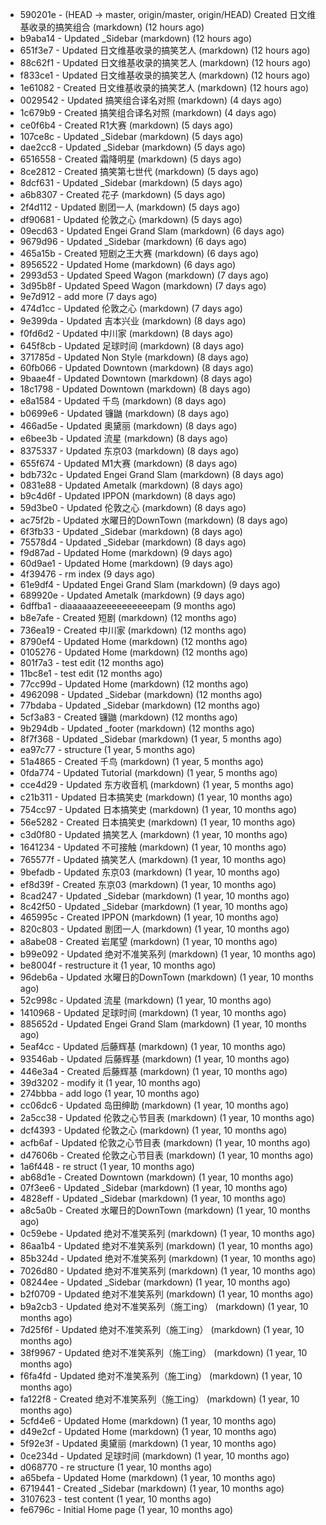* 590201e - (HEAD -> master, origin/master, origin/HEAD) Created 日文维基收录的搞笑组合 (markdown) (12 hours ago) <TC>
* b9aba14 - Updated _Sidebar (markdown) (12 hours ago) <TC>
* 651f3e7 - Updated 日文维基收录的搞笑艺人 (markdown) (12 hours ago) <TC>
* 88c62f1 - Updated 日文维基收录的搞笑艺人 (markdown) (12 hours ago) <TC>
* f833ce1 - Updated 日文维基收录的搞笑艺人 (markdown) (12 hours ago) <TC>
* 1e61082 - Created 日文维基收录的搞笑艺人 (markdown) (12 hours ago) <TC>
* 0029542 - Updated 搞笑组合译名对照 (markdown) (4 days ago) <TC>
* 1c679b9 - Created 搞笑组合译名对照 (markdown) (4 days ago) <TC>
* ce0f6b4 - Created R1大赛 (markdown) (5 days ago) <TC>
* 107ce8c - Updated _Sidebar (markdown) (5 days ago) <TC>
* dae2cc8 - Updated _Sidebar (markdown) (5 days ago) <TC>
* 6516558 - Created 霜降明星 (markdown) (5 days ago) <TC>
* 8ce2812 - Created 搞笑第七世代 (markdown) (5 days ago) <TC>
* 8dcf631 - Updated _Sidebar (markdown) (5 days ago) <TC>
* a6b8307 - Created 花子 (markdown) (5 days ago) <TC>
* 2f4d112 - Updated 剧团一人 (markdown) (5 days ago) <TC>
* df90681 - Updated 伦敦之心 (markdown) (5 days ago) <TC>
* 09ecd63 - Updated Engei Grand Slam (markdown) (6 days ago) <TC>
* 9679d96 - Updated _Sidebar (markdown) (6 days ago) <TC>
* 465a15b - Created 短剧之王大赛 (markdown) (6 days ago) <TC>
* 8956522 - Updated Home (markdown) (6 days ago) <TC>
* 2993d53 - Updated Speed Wagon (markdown) (7 days ago) <TC>
* 3d95b8f - Updated Speed Wagon (markdown) (7 days ago) <TC>
* 9e7d912 - add more (7 days ago) <tcgriffith>
* 474d1cc - Updated 伦敦之心 (markdown) (7 days ago) <TC>
* 9e399da - Updated 吉本兴业 (markdown) (8 days ago) <TC>
* f0fd6d2 - Updated 中川家 (markdown) (8 days ago) <TC>
* 645f8cb - Updated 足球时间 (markdown) (8 days ago) <TC>
* 371785d - Updated Non Style (markdown) (8 days ago) <TC>
* 60fb066 - Updated Downtown (markdown) (8 days ago) <TC>
* 9baae4f - Updated Downtown (markdown) (8 days ago) <TC>
* 18c1798 - Updated Downtown (markdown) (8 days ago) <TC>
* e8a1584 - Updated 千鸟 (markdown) (8 days ago) <TC>
* b0699e6 - Updated 镰鼬 (markdown) (8 days ago) <TC>
* 466ad5e - Updated 奥黛丽 (markdown) (8 days ago) <TC>
* e6bee3b - Updated 流星 (markdown) (8 days ago) <TC>
* 8375337 - Updated 东京03 (markdown) (8 days ago) <TC>
* 655f674 - Updated M1大赛 (markdown) (8 days ago) <TC>
* bdb732c - Updated Engei Grand Slam (markdown) (8 days ago) <TC>
* 0831e88 - Updated Ametalk (markdown) (8 days ago) <TC>
* b9c4d6f - Updated IPPON (markdown) (8 days ago) <TC>
* 59d3be0 - Updated 伦敦之心 (markdown) (8 days ago) <TC>
* ac75f2b - Updated 水曜日的DownTown (markdown) (8 days ago) <TC>
* 6f3fb33 - Updated _Sidebar (markdown) (8 days ago) <TC>
* 75578d4 - Updated _Sidebar (markdown) (8 days ago) <TC>
* f9d87ad - Updated Home (markdown) (9 days ago) <TC>
* 60d9ae1 - Updated Home (markdown) (9 days ago) <TC>
* 4f39476 - rm index (9 days ago) <tcgriffith>
* 61e9df4 - Updated Engei Grand Slam (markdown) (9 days ago) <TC>
* 689920e - Updated Ametalk (markdown) (9 days ago) <TC>
* 6dffba1 - diaaaaaazeeeeeeeeeepam (9 months ago) <tcgriffith>
* b8e7afe - Created 短剧 (markdown) (12 months ago) <TC>
* 736ea19 - Created 中川家 (markdown) (12 months ago) <TC>
* 8790ef4 - Updated Home (markdown) (12 months ago) <TC>
* 0105276 - Updated Home (markdown) (12 months ago) <TC>
* 801f7a3 - test edit (12 months ago) <TC>
* 11bc8e1 - test edit (12 months ago) <TC>
* 77cc99d - Updated Home (markdown) (12 months ago) <TC>
* 4962098 - Updated _Sidebar (markdown) (12 months ago) <TC>
* 77bdaba - Updated _Sidebar (markdown) (12 months ago) <TC>
* 5cf3a83 - Created 镰鼬 (markdown) (12 months ago) <TC>
* 9b294db - Updated _footer (markdown) (12 months ago) <TC>
* 8f7f368 - Updated _Sidebar (markdown) (1 year, 5 months ago) <TC>
* ea97c77 - structure (1 year, 5 months ago) <tcgriffith>
* 51a4865 - Created 千鸟 (markdown) (1 year, 5 months ago) <TC>
* 0fda774 - Updated Tutorial (markdown) (1 year, 5 months ago) <TC>
* cce4d29 - Updated 东方收音机 (markdown) (1 year, 5 months ago) <TC>
* c21b311 - Updated 日本搞笑史 (markdown) (1 year, 10 months ago) <TC>
* 754cc97 - Updated 日本搞笑史 (markdown) (1 year, 10 months ago) <TC>
* 56e5282 - Created 日本搞笑史 (markdown) (1 year, 10 months ago) <TC>
* c3d0f80 - Updated 搞笑艺人 (markdown) (1 year, 10 months ago) <TC>
* 1641234 - Updated 不可接触 (markdown) (1 year, 10 months ago) <crossrx>
* 765577f - Updated 搞笑艺人 (markdown) (1 year, 10 months ago) <TC>
* 9befadb - Updated 东京03 (markdown) (1 year, 10 months ago) <TC>
* ef8d39f - Created 东京03 (markdown) (1 year, 10 months ago) <TC>
* 8cad247 - Updated _Sidebar (markdown) (1 year, 10 months ago) <TC>
* 8c42f50 - Updated _Sidebar (markdown) (1 year, 10 months ago) <TC>
* 465995c - Created IPPON (markdown) (1 year, 10 months ago) <TC>
* 820c803 - Updated 剧团一人 (markdown) (1 year, 10 months ago) <TC>
* a8abe08 - Created 岩尾望 (markdown) (1 year, 10 months ago) <TC>
* b99e092 - Updated 绝对不准笑系列 (markdown) (1 year, 10 months ago) <Humi2314>
* be8004f - restructure it (1 year, 10 months ago) <tcgriffith>
* 96deb6a - Updated 水曜日的DownTown (markdown) (1 year, 10 months ago) <Humi2314>
* 52c998c - Updated 流星 (markdown) (1 year, 10 months ago) <tohrusnbs>
* 1410968 - Updated 足球时间 (markdown) (1 year, 10 months ago) <TC>
* 885652d - Updated Engei Grand Slam (markdown) (1 year, 10 months ago) <TC>
* 5eaf4cc - Updated 后藤辉基 (markdown) (1 year, 10 months ago) <TC>
* 93546ab - Updated 后藤辉基 (markdown) (1 year, 10 months ago) <TC>
* 446e3a4 - Created 后藤辉基 (markdown) (1 year, 10 months ago) <TC>
* 39d3202 - modify it (1 year, 10 months ago) <tcgriffith>
* 274bbba - add logo (1 year, 10 months ago) <tcgriffith>
* cc06dc6 - Updated 岛田绅助 (markdown) (1 year, 10 months ago) <TC>
* 2a5cc38 - Updated 伦敦之心节目表 (markdown) (1 year, 10 months ago) <TC>
* dcf4393 - Updated 伦敦之心 (markdown) (1 year, 10 months ago) <TC>
* acfb6af - Updated 伦敦之心节目表 (markdown) (1 year, 10 months ago) <TC>
* d47606b - Created 伦敦之心节目表 (markdown) (1 year, 10 months ago) <TC>
* 1a6f448 - re struct (1 year, 10 months ago) <tcgriffith>
* ab68d1e - Created Downtown (markdown) (1 year, 10 months ago) <TC>
* 07f3ee6 - Updated _Sidebar (markdown) (1 year, 10 months ago) <TC>
* 4828eff - Updated _Sidebar (markdown) (1 year, 10 months ago) <Humi2314>
* a8c5a0b - Created 水曜日的DownTown (markdown) (1 year, 10 months ago) <Humi2314>
* 0c59ebe - Updated 绝对不准笑系列 (markdown) (1 year, 10 months ago) <Humi2314>
* 86aa1b4 - Updated 绝对不准笑系列 (markdown) (1 year, 10 months ago) <Humi2314>
* 85b324d - Updated 绝对不准笑系列 (markdown) (1 year, 10 months ago) <Humi2314>
* 7026d80 - Updated 绝对不准笑系列 (markdown) (1 year, 10 months ago) <Humi2314>
* 08244ee - Updated _Sidebar (markdown) (1 year, 10 months ago) <Humi2314>
* b2f0709 - Updated 绝对不准笑系列 (markdown) (1 year, 10 months ago) <Humi2314>
* b9a2cb3 - Updated 绝对不准笑系列（施工ing） (markdown) (1 year, 10 months ago) <Humi2314>
* 7d25f6f - Updated 绝对不准笑系列（施工ing） (markdown) (1 year, 10 months ago) <Humi2314>
* 38f9967 - Updated 绝对不准笑系列（施工ing） (markdown) (1 year, 10 months ago) <Humi2314>
* f6fa4fd - Updated 绝对不准笑系列（施工ing） (markdown) (1 year, 10 months ago) <Humi2314>
* fa122f8 - Created 绝对不准笑系列（施工ing） (markdown) (1 year, 10 months ago) <Humi2314>
* 5cfd4e6 - Updated Home (markdown) (1 year, 10 months ago) <TC>
* d49e2cf - Updated Home (markdown) (1 year, 10 months ago) <TC>
* 5f92e3f - Updated 奥黛丽 (markdown) (1 year, 10 months ago) <TC>
* 0ce234d - Updated 足球时间 (markdown) (1 year, 10 months ago) <TC>
* d068770 - re structure (1 year, 10 months ago) <tcgriffith>
* a65befa - Updated Home (markdown) (1 year, 10 months ago) <TC>
* 6719441 - Created _Sidebar (markdown) (1 year, 10 months ago) <TC>
* 3107623 - test content (1 year, 10 months ago) <tcgriffith>
* fe6796c - Initial Home page (1 year, 10 months ago) <TC>